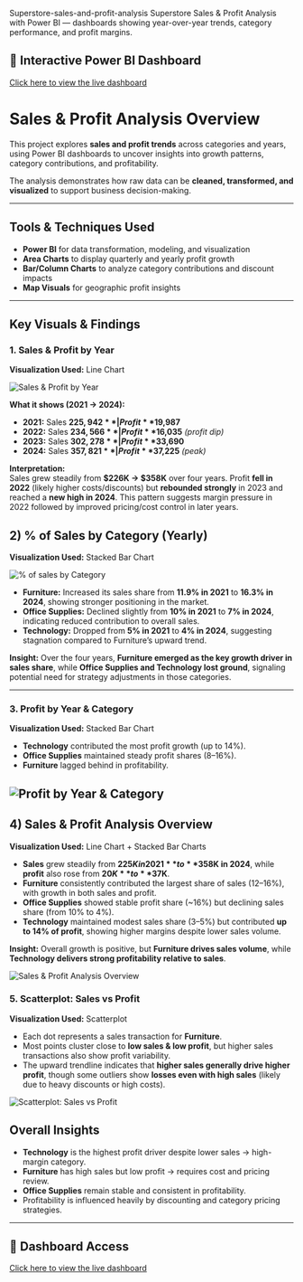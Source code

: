 Superstore-sales-and-profit-analysis
Superstore Sales &amp; Profit Analysis with Power BI — dashboards showing year-over-year trends, category performance, and profit margins.
## 🔗 Interactive Power BI Dashboard
[Click here to view the live dashboard](https://app.powerbi.com/links/Qi3WJLvuxj?ctid=51aa8f26-2e23-4b8c-bca8-7cc441adc4df&pbi_source=linkShare)
# Sales & Profit Analysis Overview  

This project explores **sales and profit trends** across categories and years, using Power BI dashboards to uncover insights into growth patterns, category contributions, and profitability.  

The analysis demonstrates how raw data can be **cleaned, transformed, and visualized** to support business decision-making.  

---

## Tools & Techniques Used  
- **Power BI** for data transformation, modeling, and visualization  
- **Area Charts** to display quarterly and yearly profit growth  
- **Bar/Column Charts** to analyze category contributions and discount impacts  
- **Map Visuals** for geographic profit insights  

---

##  Key Visuals & Findings  

### 1. Sales & Profit by Year  
**Visualization Used:** Line Chart  

![Sales & Profit by Year](sales_profit_year.png)

**What it shows (2021 → 2024):**
- **2021:** Sales **$225,942** | Profit **$19,987**
- **2022:** Sales **$234,566** | Profit **$16,035**  *(profit dip)*
- **2023:** Sales **$302,278** | Profit **$33,690**
- **2024:** Sales **$357,821** | Profit **$37,225**  *(peak)*

**Interpretation:**  
Sales grew steadily from **$226K → $358K** over four years. Profit **fell in 2022** (likely higher costs/discounts) but **rebounded strongly** in 2023 and reached a **new high in 2024**. This pattern suggests margin pressure in 2022 followed by improved pricing/cost control in later years.
 

## 2) % of Sales by Category (Yearly)

**Visualization Used:** Stacked Bar Chart  

![% of sales by Category](sales_by_category.png)

- **Furniture:** Increased its sales share from **11.9% in 2021** to **16.3% in 2024**, showing stronger positioning in the market.  
- **Office Supplies:** Declined slightly from **10% in 2021** to **7% in 2024**, indicating reduced contribution to overall sales.  
- **Technology:** Dropped from **5% in 2021** to **4% in 2024**, suggesting stagnation compared to Furniture’s upward trend.  

**Insight:** Over the four years, **Furniture emerged as the key growth driver in sales share**, while **Office Supplies and Technology lost ground**, signaling potential need for strategy adjustments in those categories.

---

### 3. Profit by Year & Category  
**Visualization Used:** Stacked Bar Chart  
- **Technology** contributed the most profit growth (up to 14%).  
- **Office Supplies** maintained steady profit shares (8–16%).  
- **Furniture** lagged behind in profitability.  

![Profit by Year & Category](profit%20by%20year_category.png)
---

## 4) Sales & Profit Analysis Overview  
**Visualization Used:** Line Chart + Stacked Bar Charts  

- **Sales** grew steadily from **$225K in 2021** to **$358K in 2024**, while **profit** also rose from **$20K** to **$37K**.  
- **Furniture** consistently contributed the largest share of sales (12–16%), with growth in both sales and profit.  
- **Office Supplies** showed stable profit share (~16%) but declining sales share (from 10% to 4%).  
- **Technology** maintained modest sales share (3–5%) but contributed **up to 14% of profit**, showing higher margins despite lower sales volume.  

**Insight:** Overall growth is positive, but **Furniture drives sales volume**, while **Technology delivers strong profitability relative to sales**.

![Sales & Profit Analysis Overview](sales_profit_analysis_overview.png)  




### 5. Scatterplot: Sales vs Profit  
**Visualization Used:** Scatterplot  
- Each dot represents a sales transaction for **Furniture**.  
- Most points cluster close to **low sales & low profit**, but higher sales transactions also show profit variability.  
- The upward trendline indicates that **higher sales generally drive higher profit**, though some outliers show **losses even with high sales** (likely due to heavy discounts or high costs).  

![Scatterplot: Sales vs Profit](scatterplot_sales_profit%20%282%29.png)




## Overall Insights  
- **Technology** is the highest profit driver despite lower sales → high-margin category.  
- **Furniture** has high sales but low profit → requires cost and pricing review.  
- **Office Supplies** remain stable and consistent in profitability.  
- Profitability is influenced heavily by discounting and category pricing strategies.  

---

## 🔗 Dashboard Access  
[Click here to view the live dashboard](https://app.powerbi.com/links/Qi3WJLvuxj?ctid=51aa8f26-2e23-4b8c-bca8-7cc441adc4df&pbi_source=linkShare)  
